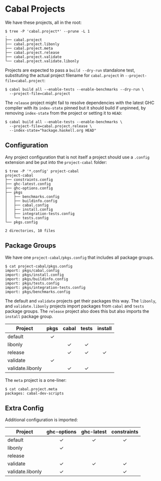 # Cabal Projects

We have these projects, all in the root:

```
$ tree -P 'cabal.project*' --prune -L 1
.
├── cabal.project
├── cabal.project.libonly
├── cabal.project.meta
├── cabal.project.release
├── cabal.project.validate
└── cabal.project.validate.libonly
```

Projects are expected to pass a `build --dry-run` standalone test,
substituting the actual project filename for `cabal.project` in
`--project-file=cabal.project`:

```
$ cabal build all --enable-tests --enable-benchmarks --dry-run \
  --project-file=cabal.project
```

The `release` project might fail to resolve dependencies with the latest GHC
compiler with its `index-state` pinned but it should build if unpinned, by
removing `index-state` from the project or setting it to `HEAD`:

```
$ cabal build all --enable-tests --enable-benchmarks \
  --project-file=cabal.project.release \
  --index-state="hackage.haskell.org HEAD"
```

## Configuration

Any project configuration that is not itself a project should use a `.config`
extension and be put into the `project-cabal` folder:

```
$ tree -P '*.config' project-cabal
project-cabal
├── constraints.config
├── ghc-latest.config
├── ghc-options.config
├── pkgs
│   ├── benchmarks.config
│   ├── buildinfo.config
│   ├── cabal.config
│   ├── install.config
│   ├── integration-tests.config
│   └── tests.config
└── pkgs.config

2 directories, 10 files
```

## Package Groups

We have one `project-cabal/pkgs.config` that includes all package groups.

```
$ cat project-cabal/pkgs.config 
import: pkgs/cabal.config
import: pkgs/install.config
import: pkgs/buildinfo.config
import: pkgs/tests.config
import: pkgs/integration-tests.config
import: pkgs/benchmarks.config
```

The default and `validate` projects get their packages this way. The `libonly`,
and `validate.libonly` projects import packages from `cabal` and `tests` package
groups. The `release` project also does this but also imports the `install`
package group.

| Project          | pkgs | cabal | tests | install |
|------------------|:---: |:---:  |:---:  |:---:    |
| default          | ✓    |       |       |         |
| libonly          |      | ✓     | ✓     |         |
| release          |      | ✓     | ✓     | ✓       |
| validate         | ✓    |       |       |         |
| validate.libonly |      | ✓     | ✓     |         |

The `meta` project is a one-liner:

```
$ cat cabal.project.meta
packages: cabal-dev-scripts
```

## Extra Config

Additional configuration is imported:

| Project          | ghc-options | ghc-latest | constraints |
|------------------|:---:        |:---:       |:---:        |
| default          | ✓           | ✓          | ✓           |
| libonly          | ✓           |            |             |
| release          |             |            |             |
| validate         | ✓           | ✓          | ✓           |
| validate.libonly | ✓           |            | ✓           |